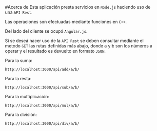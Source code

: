 #Acerca de
Esta aplicación presta servicios en `Node.js` haciendo uso de una `API Rest`.

Las operaciones son efectuadas mediante funciones en `C++`.

Del lado del cliente se ocupó `Angular.js`.

Si se deseá hacer uso de la `API Rest` se deben consultar mediante el metodo `GET` las rutas definidas más abajo, donde a y b son los números a operar y el resultado es devuelto en formato `JSON`.


Para la suma:
```
http://localhost:3000/api/add/a/b/
```
Para la resta:
```
http://localhost:3000/api/sub/a/b/
```
Para la multiplicación:
```
http://localhost:3000/api/mul/a/b/
```
Para la división:
```
http://localhost:3000/api/div/a/b/
```
